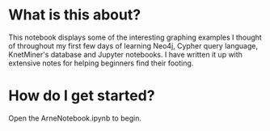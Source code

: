 # What is this about?

This notebook displays some of the interesting graphing examples I thought of throughout my first few days of learning Neo4j, Cypher query language, KnetMiner's database and Jupyter notebooks. I have written it up with extensive notes for helping beginners find their footing.

# How do I get started?

Open the ArneNotebook.ipynb to begin.

